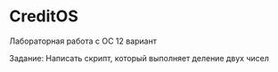 # CreditOS
Лабораторная работа с ОС 12 вариант

Задание:
 Написать скрипт, который выполняет деление двух чисел
 
 
